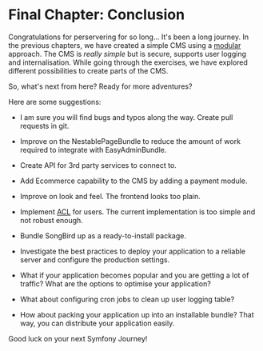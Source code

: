 # Final Chapter: Conclusion

Congratulations for perservering for so long... It's been a long journey. In the previous chapters, we have created a simple CMS using a [modular](https://en.wikipedia.org/wiki/Modular_design) approach. The CMS is *really simple* but is secure, supports user logging and internalisation. While going through the exercises, we have explored different possibilities to create parts of the CMS.

So, what's next from here? Ready for more adventures?

Here are some suggestions:

* I am sure you will find bugs and typos along the way. Create pull requests in git.

* Improve on the NestablePageBundle to reduce the amount of work required to integrate with EasyAdminBundle.

* Create API for 3rd party services to connect to.

* Add Ecommerce capability to the CMS by adding a payment module.

* Improve on look and feel. The frontend looks too plain.

* Implement [ACL](http://symfony.com/doc/current/security/acl.html) for users. The current implementation is too simple and not robust enough.

* Bundle SongBird up as a ready-to-install package.

* Investigate the best practices to deploy your application to a reliable server and configure the production settings.

* What if your application becomes popular and you are getting a lot of traffic? What are the options to optimise your application?

* What about configuring cron jobs to clean up user logging table?

* How about packing your application up into an installable bundle? That way, you can distribute your application easily.

Good luck on your next Symfony Journey!



